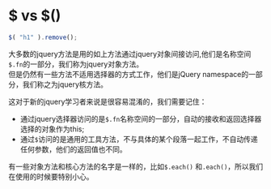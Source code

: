 # $ vs $()

```js
$( "h1" ).remove();
```

大多数的jquery方法是用的如上方法通过jquery对象间接访问,他们是名称空间``$.fn``的一部分，我们称为jquery对象方法。  
但是仍然有一些方法不适用选择器的方式工作，他们是jQuery namespace的一部分，我们称之为jquery核方法。  

这对于新的jquery学习者来说是很容易混淆的，我们需要记住： 

* 通过jquery选择器访问的是``$.fn``名称空间的一部分，自动的接收和返回选择器选择的对象作为this;
* 通过``$``访问的是通用的工具方法，不与具体的某个段落一起工作，不自动传递任何参数，他们的返回值也不同。

有一些对象方法和核心方法的名字是一样的，比如``$.each()`` 和``.each()``，所以我们在使用的时候要特别小心。